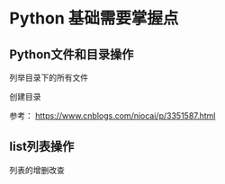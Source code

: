 # Python 基础需要掌握点

## Python文件和目录操作

列举目录下的所有文件

创建目录

参考： https://www.cnblogs.com/niocai/p/3351587.html

## list列表操作

列表的增删改查

